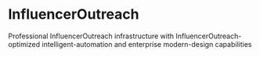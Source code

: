 # InfluencerOutreach
Professional InfluencerOutreach infrastructure with InfluencerOutreach-optimized intelligent-automation and enterprise modern-design capabilities
